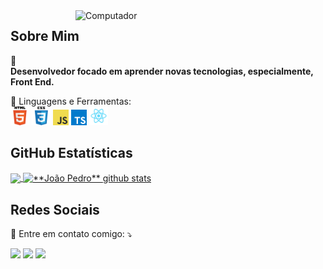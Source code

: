 <img src="https://i2.wp.com/allhtaccess.info/wp-content/uploads/2018/03/programming.gif?fit=1281%2C716&ssl=1" min-width="400px" max-width="400px" width="400px" align="right" alt="Computador">

## **Sobre Mim**

<p align="left"> 🦄 <br>
  <strong>Desenvolvedor focado em aprender novas tecnologias, especialmente, Front End.</strong>
</p>

<p align="left">
  💼 Linguagens e Ferramentas: <br>
  <code><img height="30" src="https://raw.githubusercontent.com/github/explore/80688e429a7d4ef2fca1e82350fe8e3517d3494d/topics/html/html.png"></code>
  <code><img height="30" src="https://raw.githubusercontent.com/github/explore/80688e429a7d4ef2fca1e82350fe8e3517d3494d/topics/css/css.png"></code>
  <code><img height="25" src="https://raw.githubusercontent.com/github/explore/80688e429a7d4ef2fca1e82350fe8e3517d3494d/topics/javascript/javascript.png"></code>
  <code><img height="25" src="https://raw.githubusercontent.com/github/explore/80688e429a7d4ef2fca1e82350fe8e3517d3494d/topics/typescript/typescript.png"></code>
  <code><img height="30" src="https://raw.githubusercontent.com/github/explore/80688e429a7d4ef2fca1e82350fe8e3517d3494d/topics/react/react.png"></code>

## **GitHub Estatísticas**

<a href="https://github.com/abreujpedro">
  <img align="center" src=https://github-readme-stats.vercel.app/api/top-langs/?username=abreujpedro&theme=dracula&hide_langs_below=1 />
</a>

<a href="https://github.com/abreujpedro">
 <img align="center" src="https://github-readme-stats.vercel.app/api?username=abreujpedro&show_icons=true&theme=dracula&line_height=27" alt="**João Pedro** github stats"/>
</a>

## **Redes Sociais**

<p align="left">
  💌 Entre em contato comigo: ⤵️
</p>

<p align="left">
  <a href="https://mail.google.com/mail/u/jp.dellabianca@gmail.com" alt="Gmail" target="_blank">
  <img src="https://img.shields.io/badge/-Gmail-FF0000?style=flat-square&labelColor=FF0000&logo=gmail&logoColor=white&link=https://mail.google.com/mail/u/jp.dellabianca@gmail.com" /></a>

  <a href="https://www.linkedin.com/in/joao-pedro-della-bianca" alt="Linkedin" target="_blank">
  <img src="https://img.shields.io/badge/-Linkedin-0e76a8?style=flat-square&logo=Linkedin&logoColor=white&link=www.linkedin.com/in/joao-pedro-della-bianca" /></a>

  <a href="https://api.whatsapp.com/send?phone=5518988211708&text=sua%20mensagem" alt="WhatsApp" target="_blank">
  <img src="https://img.shields.io/badge/-WhatsApp-25d366?style=flat-square&labelColor=25d366&logo=whatsapp&logoColor=white&link=https://api.whatsapp.com/send?phone=5518988211708&text=sua%20mensagem"/></a>


</p>  

